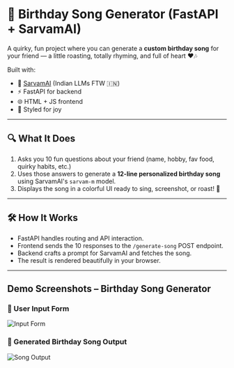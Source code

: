 # 🎂 Birthday Song Generator (FastAPI + SarvamAI)

A quirky, fun project where you can generate a **custom birthday song** for your friend — a little roasting, totally rhyming, and full of heart ❤️🎶

Built with:
- 🧠 [SarvamAI](https://sarvam.ai/) (Indian LLMs FTW 🇮🇳)
- ⚡ FastAPI for backend
- 🌐 HTML + JS frontend
- 🎨 Styled for joy

---

## 🔍 What It Does

1. Asks you 10 fun questions about your friend (name, hobby, fav food, quirky habits, etc.)
2. Uses those answers to generate a **12-line personalized birthday song** using SarvamAI's `sarvam-m` model.
3. Displays the song in a colorful UI ready to sing, screenshot, or roast! 🥳

---

## 🛠️ How It Works

- FastAPI handles routing and API interaction.
- Frontend sends the 10 responses to the `/generate-song` POST endpoint.
- Backend crafts a prompt for SarvamAI and fetches the song.
- The result is rendered beautifully in your browser.

---

##  Demo Screenshots – Birthday Song Generator

### 🧾 User Input Form
![Input Form](./backend/screenshots/inputs.jpeg)

### 🎵 Generated Birthday Song Output
![Song Output](./backend/screenshots/output.jpeg)
